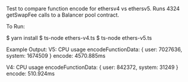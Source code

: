 Test to compare function encode for ethersv4 vs ethersv5.
Runs 4324 getSwapFee calls to a Balancer pool contract.

To Run:

$ yarn install
$ ts-node ethers-v4.ts
$ ts-node ethers-v5.ts

Example Output:
V5:
CPU usage encodeFunctionData:  { user: 7027636, system: 1674509 }
encode: 4570.885ms

V4:
CPU usage encodeFunctionData:  { user: 842372, system: 31249 }
encode: 510.924ms

